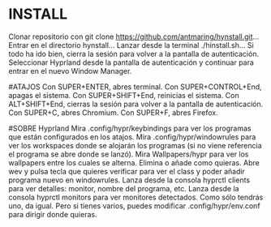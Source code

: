 # INSTALL
Clonar repositorio con git clone https://github.com/antmaring/hynstall.git...
Entrar en el directorio hynstall... 
Lanzar desde la terminal ./hinstall.sh...
Si todo ha ido bien, cierra la sesión para volver a la pantalla de autenticación.
Seleccionar Hyprland desde la pantalla de autenticación y continuar para entrar en el nuevo Window Manager.

#ATAJOS
Con SUPER+ENTER, abres terminal.
Con SUPER+CONTROL+End, apagas el sistema.
Con SUPER+SHIFT+End, reinicias el sistema.
Con ALT+SHIFT+End, cierras la sesión para volver a la pantalla de autenticación.
Con SUPER+C, abres Chromium.
Con SUPER+F, abres Firefox.

#SOBRE Hyprland
Mira .config/hypr/keybindings para ver los programas que están configurados en los atajos.
Mira .config/hypr/windowrules para ver los workspaces donde se alojarán los programas (si no viene referencia el programa se abre donde se lanzó).
Mira Wallpapers/hypr para ver los wallpapers entre los cuales se alterna. Elimina o añade como quieras.
Abre wev y pulsa tecla que quieres verificar para ver el class y poder añadir programa nuevo en windowrules.
Lanza desde la consola hyprctl clients para ver detalles: monitor, nombre del programa, etc.
Lanza desde la consola hyprctl monitors para ver monitores detectados. Como sólo tendrás uno, da igual. Pero si tienes varios, puedes modificar .config/hypr/env.conf para dirigir donde quieras.
